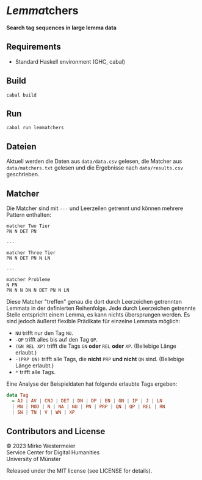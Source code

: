 # *Lemma*tchers

**Search tag sequences in large lemma data**

## Requirements

- Standard Haskell environment (GHC, cabal)

## Build

```
cabal build
```

## Run

```
cabal run lemmatchers
```

## Dateien

Aktuell werden die Daten aus `data/data.csv` gelesen, die Matcher aus `data/matchers.txt` gelesen und die Ergebnisse nach `data/results.csv` geschrieben.

## Matcher

Die Matcher sind mit `---` und Leerzeilen getrennt und können mehrere Pattern enthalten:

```
matcher Two Tier
PN N DET PN

---

matcher Three Tier
PN N DET PN N LN

---

matcher Probleme
N PN
PN N N DN N DET PN N LN
```

Diese Matcher "treffen" genau die dort durch Leerzeichen getrennten Lemmata in der definierten Reihenfolge. Jede durch Leerzeichen getrennte Stelle entspricht einem Lemma, es kann nichts übersprungen werden. Es sind jedoch äußerst flexible Prädikate für einzelne Lemmata möglich:

- `NU` trifft nur den Tag `NU`.
- `-QP` trifft alles bis auf den Tag `QP`.
- `(GN REL XP)` trifft die Tags `GN` **oder** `REL` **oder** `XP`. (Beliebige Länge erlaubt.)
- `-(PRP QN)` trifft alle Tags, die **nicht** `PRP` **und nicht** `QN` sind. (Beliebige Länge erlaubt.)
- `*` trifft alle Tags.

Eine Analyse der Beispieldaten hat folgende erlaubte Tags ergeben:

```haskell
data Tag
  = AJ | AV | CNJ | DET | DN | DP | EN | GN | IP | J | LN
  | MN | MOD | N | NA | NU | PN | PRP | QN | QP | REL | RN
  | SN | TN | V | WN | XP
```

## Contributors and License

&copy; 2023 Mirko Westermeier  
Service Center for Digital Humanities  
University of Münster

Released under the MIT license (see LICENSE for details).
